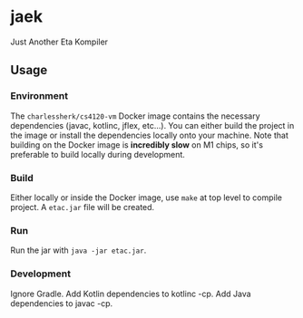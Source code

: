 # jaek
Just Another Eta Kompiler

## Usage

### Environment
The `charlessherk/cs4120-vm` Docker image contains the necessary dependencies (javac, kotlinc, jflex, etc...). You can either build the project in the image or install the dependencies locally onto your machine. Note that building on the Docker image is **incredibly slow** on M1 chips, so it's preferable to build locally during development.

### Build
Either locally or inside the Docker image, use `make` at top level to compile project. A `etac.jar` file will be created.

### Run
Run the jar with `java -jar etac.jar`.

### Development
Ignore Gradle.
Add Kotlin dependencies to kotlinc -cp. Add Java dependencies to javac -cp.
